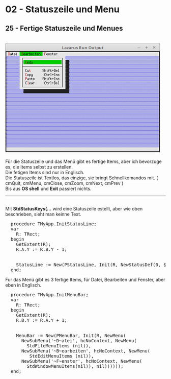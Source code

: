 # 02 - Statuszeile und Menu
## 25 - Fertige Statuszeile und Menues
<br>
<img src="image.png" alt="Selfhtml"><br><br>
Für die Statuszeile und das Menü gibt es fertige Items, aber ich bevorzuge es, die Items selbst zu erstellen.<br>
Die fetigen Items sind nur in Englisch.<br>
Die Statuszeile ist Textlos, das einzige, sie bringt Schnellkomandos mit. ( cmQuit, cmMenu, cmClose, cmZoom, cmNext, cmPrev )<br>
Bis aus <b>OS shell</b> und <b>Exit</b> passiert nichts.<br>
<hr><br>
Mit <b>StdStatusKeys(...</b> wird eine Statuszeile estellt, aber wie oben beschrieben, sieht man keinne Text.<br>
<pre><code=pascal>  procedure TMyApp.InitStatusLine;
  var
    R: TRect;
  begin
    GetExtent(R);
    R.A.Y := R.B.Y - 1;</font>
<br>
    StatusLine := New(PStatusLine, Init(R, NewStatusDef(0, $FFFF, StdStatusKeys(nil), nil)));
  end;</code></pre>
Fur das Menü gibt es 3 fertige Items, für Datei, Bearbeiten und Fenster, aber eben in Englisch.<br>
<pre><code=pascal>  procedure TMyApp.InitMenuBar;
  var
    R: TRect;
  begin
    GetExtent(R);
    R.B.Y := R.A.Y + 1;</font>
<br>
    MenuBar := New(PMenuBar, Init(R, NewMenu(
      NewSubMenu('~D~atei', hcNoContext, NewMenu(</font>
        StdFileMenuItems (nil)),
      NewSubMenu('~B~earbeiten', hcNoContext, NewMenu(</font>
         StdEditMenuItems (nil)),
      NewSubMenu('~F~enster', hcNoContext, NewMenu(</font>
        StdWindowMenuItems(nil)), nil))))));
  end;</code></pre>
<br>
